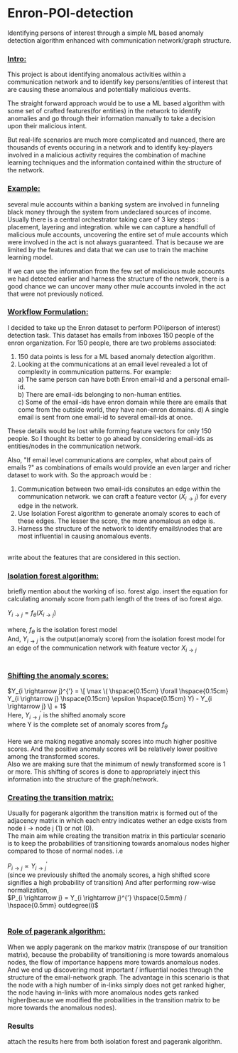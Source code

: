 # Enron-POI-detection
 Identifying persons of interest through a simple ML based anomaly detection algorithm enhanced with communication network/graph structure.

### **<ins>Intro:</ins>** <br> 
This project is about identifying anomalous activities within a communication network and to identify key persons/entities of interest that are causing these anomalous and potentially malicious events. <br> 

The straight forward approach would be to use a ML based algorithm with some set of crafted features(for entities) in the network to identify anomalies and go through their information manually to take a decision upon their malicious intent. <br> 

But real-life scenarios are much more complicated and nuanced, there are thousands of events occuring in a network and to identify key-players involved in a malicious activity requires the combination of machine learning techniques and the information contained within the structure of the network. <br>

### **<ins>Example:</ins>** <br> 
several mule accounts within a banking system are involved in funneling black money through the system from undeclared sources of income. 
Usually there is a central orchestrator taking care of 3 key steps : placement, layering and integration. while we can capture a handfull of malicious mule accounts, uncovering the entire set of mule accounts which were involved in the act is not always guaranteed. That is because we are limited by the features and data that we can use to train the machine learning model. 

If we can use the information from the few set of malicious mule accounts we had detected earlier and harness the structure of the network, there is a good chance we can uncover many other mule accounts involed in the act that were not previously noticed. <br>

### **<ins>Workflow Formulation:</ins>** <br>
I decided to take up the Enron dataset to perform POI(person of interest) detection task.
This dataset has emails from inboxes 150 people of the enron organization. For 150 people, there are two problems associated:
1) 150 data points is less for a ML based anomaly detection algorithm.
2) Looking at the communications at an email level revealed a lot of complexity in communication patterns. For example:<br>
   a) The same person can have both Enron email-id and a personal email-id.<br>
   b) There are email-ids belonging to non-human entities.<br>
   c) Some of the email-ids have enron domain while there are emails that come from the outside world, they have non-enron domains.
   d) A single email is sent from one email-id to several email-ids at once.<br>

These details would be lost while forming feature vectors for only 150 people. So I thought its better to go ahead by considering email-ids as entities/nodes in the communication network.<br>

Also, "If email level communications are complex, what about pairs of emails ?" as combinations of emails would provide an even larger and richer dataset to work with. So the approach would be :<br>

1) Communication between two email-ids consitutes an edge within the communication network. we can craft a feature vector ($X_{i \rightarrow j}$) for every edge
in the network.
2) Use Isolation Forest algorithm to generate anomaly scores to each of these edges. The lesser the score, the more anomalous an edge is.
3) Harness the structure of the network to identify emails\nodes that are most influential in causing anomalous events.<br><br>

write about the features that are considered in this section.


### <ins>Isolation forest algorithm:</ins> <br>

briefly mention about the working of iso. forest algo.
insert the equation for calculating anomaly score from path length of the trees of iso forest algo.

$Y_{i \rightarrow j} = f_\theta \left( X_{i \rightarrow j} \right)$ <br><br>
$\text{where, } f_\theta \text{ is the isolation forest model}$ <br>
$\text{And, } Y_{i \rightarrow j} \text{ is the output(anomaly score) from the isolation forest model for an edge of the communication network with feature vector } X_{i \rightarrow j}$ <br><br>


### <ins>Shifting the anomaly scores:</ins> <br>

$Y_{i \rightarrow j}^{'} =  \[ \max \( \hspace{0.15cm} \forall \hspace{0.15cm} Y_{i \rightarrow j} \hspace{0.15cm} \epsilon \hspace{0.15cm} Y) - Y_{i \rightarrow j} \] + 1$ <br>
$\text{Here, } Y_{i \rightarrow j}^{'} \text{ is the shifted anomaly score}$ <br>
$\text{where Y is the complete set of anomaly scores from }f_\theta$ <br><br>
Here we are making negative anomaly scores into much higher positive scores. And the positive anomaly scores will be relatively lower positive among the transformed scores. <br>
Also we are making sure that the minimum of newly transformed score is 1 or more. This shifting of scores is done to appropriately inject this information into the structure of the graph/network.<br>

### <ins>Creating the transition matrix:</ins> <br>
Usually for pagerank algorithm the transition matrix is formed out of the adjacency matrix in which each entry indicates wether an edge exists from $\text{node i} \rightarrow \text{node j}$ (1) or not (0). <br>
The main aim while creating the transition matrix in this particular scenario is to keep the probabilities of transitioning towards anomalous nodes higher compared to those of normal nodes. i.e <br>

$P_{i \rightarrow j} \propto	Y_{i \rightarrow j}^{'}$ <br>
$\text{(since we previously shifted the anomaly scores, a high shifted score signifies a high probability of transition)}$
$\text{And after performing row-wise normalization,}$ <br>
$P_{i \rightarrow j} = Y_{i \rightarrow j}^{'} \hspace{0.5mm} / \hspace{0.5mm} outdegree(i)$ <br><br>

### <ins>Role of pagerank algorithm:</ins> <br>
When we apply pagerank on the markov matrix (transpose of our transition matrix), because the probability of transitioning is more towards anomalous nodes, the flow of importance happens more towards anomalous nodes. And we end up discovering most important / influential nodes through the structure of the email-network graph. The advantage in this scenario is that the node with a high number of in-links simply does
not get ranked higher, the node having in-links with more anomalous nodes gets ranked higher(because we modified the probailities in the transition matrix to be more towards the anomalous nodes).

### Results

attach the results here from both isolation forest and pagerank algorithm.




 
